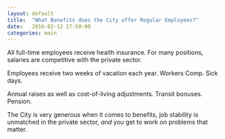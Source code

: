 ```yaml
---
layout: default
title:  "What Benefits does the City offer Regular Employees?"
date:   2016-02-12 17:50:00
categories: main
---
```

All full-time employees receive health insurance. For many positions, salaries are competitive with the private sector.

Employees receive two weeks of vacation each year. Workers Comp. Sick days.

Annual raises as well as cost-of-living adjustments. Transit bonuses. Pension.

The City is very generous when it comes to benefits, job stability is unmatched in the private sector, *and* you get to work on problems that matter. 
